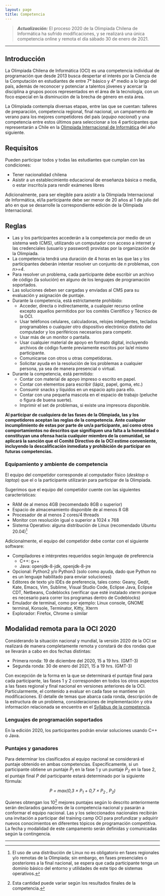 ```yaml
---
layout: page
title: Competencia
---
```


> 
> **_Actualización:_**  El proceso 2020 de la Olimpiada Chilena de Informática ha sufrido modificaciones, y se realizará una única competencia online y remota el día sábado 30 de enero de 2021.
>
---

## Introducción

La Olimpiada Chilena de Informática (OCI) es una competencia individual de programación que desde 2013 busca despertar el interés por la Ciencia de la Computación en estudiantes de entre 7° básico y 4° medio a lo largo del país, además de reconocer y potenciar a talentos jóvenes y acercar la disciplina a grupos pocos representados en el área de la tecnología, con un foco especial en la disminución de la brecha de género en esta área.

La Olimpiada contempla diversas etapas, entre las que se cuentan: talleres de preparación, competencia regional, final nacional, un campamento de verano para los mejores competidores del país (*equipo nacional*) y una competencia entre estos últimos para seleccionar a los 4 participantes que representarán a Chile en la [Olimpiada Internacional de Informática](https://ioinformatics.org/) del año siguiente.

## Requisitos

Pueden participar todos y todas las estudiantes que cumplan con las condiciones:
* Tener nacionalidad chilena
* Asistir a un establecimiento educacional de enseñanza básica o media, o estar inscrito/a para rendir exámenes libres

Adicionalmente, para ser elegible para asistir a la Olimpiada Internacional de Informática, el/la participante debe ser menor de 20 años al 1 de julio del año en que se desarrolle la correspondiente edición de la Olimpiada Internacional.

## Reglas

* Las y los participantes accederán a la competencia por medio de un sistema web (CMS), utilizando un computador con acceso a internet y las credenciales (usuario y password) provistas por la organización de la Olimpiada.
* La competencia tendrá una duración de 4 horas en las que las y los participantes deberán intentar resolver un conjunto de *n* problemas, con *n>=4*.
* Para resolver un problema, cada participante debe escribir un archivo de código (la solución) en alguno de los lenguajes de programación soportados.
* Las soluciones deben ser cargadas y enviadas al CMS para su evaluación y asignación de puntaje.
* Durante la competencia, está estrictamente prohibido:
	* Acceder, directa o indirectamente, a cualquier recurso online excepto aquellos permitidos por los comités Científico y Técnico de la OCI.
	* Usar teléfonos celulares, calculadoras, relojes inteligentes, teclados programables o cualquier otro dispositivo electrónico distinto del computador y los periféricos necesarios para competir.
	* Usar más de un monitor o pantalla.
	* Usar cualquier material de apoyo en formato digital, incluyendo archivos de código fuente previamente escritos por la/el mismo participante.
	* Comunicarse con otros u otras competidoras.
	* Solicitar ayuda en la resolución de los problemas a cualquier persona, ya sea de manera presencial o virtual.
* Durante la competencia, está permitido:
	* Contar con material de apoyo impreso o escrito en papel.
	* Contar con elementos para escribir (lápiz, papel, goma, etc.)
	* Consumir snacks y líquidos en un espacio apto para ello.
	* Contar con una pequeña mascota en el espacio de trabajo (peluche o figura de buena suerte).
	* Imprimir el set de problemas, si existe una impresora disponible.

**Al participar de cualquiera de las fases de la Olimpiada, las y los competidores aceptan las reglas de la competencia. Ante cualquier incumplimiento de estas por parte de un/a participante, así como otros comportamientos no descritos que signifiquen una falta a la honestidad o constituyan una ofensa hacia cualquier miembro de la comunidad, se aplicará la sanción que el Comité Directivo de la OCI estime conveniente, incluyendo la descalificación inmediata y prohibición de participar en futuras competencias.**

### Equipamiento y ambiente de competencia
El equipo del competidor corresponde al computador físico (*desktop* o *laptop*) que el o la participante utilizarán para participar de la Olimpiada. 

Sugerimos que el equipo del competidor cuente con las siguientes características:
* RAM de al menos 4GB (recomendado 8GB o superior)
* Espacio de almacenamiento disponible de al menos 8 GB
* Procesador de al menos 2 cores/4 threads
* Monitor con resolución igual o superior a 1024 x 768
* Sistema Operativo: alguna distribución de Linux (recomendado Ubuntu 20.04)[^1]

Adicionalmente, el equipo del competidor debe contar con el siguiente software:
* Compiladores e intérpretes requeridos según lenguaje de preferencia
	* C++: g++
	* Java: openjdk-8-jdk, openjdk-8-jre
* Opcional: Python2 y/o Python3 (solo como ayuda, dado que Python no es un lenguaje habilitado para enviar soluciones)
* Editores de texto y/o IDEs de preferencia, tales como: Geany, Gedit, Kate, Emacs, Vim, Sublime, Visual Studio Code, Eclipse Java, Eclipse CDT, Netbeans, Codeblocks (verificar que esté instalado xterm porque es necesario para correr los programas dentro de Codeblocks)
* Emulador de terminal, como por ejemplo: Linux console, GNOME terminal, Konsole, Terminator, Kitty, Xterm
* Explorador: Firefox, Chrome o similar

[^1]: El uso de una distribución de Linux no es obligatorio en fases regionales y/o remotas de la Olimpiada; sin embargo, en fases presenciales o posteriores a la final nacional, se espera que cada participante tenga un dominio básico del entorno y utilidades de este tipo de sistemas operativos.

## Modalidad remota para la OCI 2020

Considerando la situación nacional y mundial, la versión 2020 de la OCI se realizará de manera completamente remota y constará de dos rondas que se llevarán a cabo en dos fechas distintas:

- Primera ronda: 19 de diciembre del 2020, 15 a 19 hrs. (GMT-3)
- Segunda ronda: 30 de enero del 2021, 15 a 19 hrs. (GMT-3)

Con excepción de la forma en la que se determinará el puntaje final para cada participante, las fases 1 y 2 corresponden en todos los otros aspectos a las fases regional y final nacional en versiones anteriores de la OCI. Particularmente, el contenido a evaluar en cada fase se mantiene sin modificaciones. El detalle de temas que abarca cada ronda, descripción de la estructura de un problema, consideraciones de implementación y otra información relacionada se encuentra en el [Syllabus de la competencia](https://github.com/OCIoficial/syllabus/releases/download/v2020/oci-syllabus.pdf).

### Lenguajes de programación soportados

En la edición 2020, los participantes podrán enviar soluciones usando C++ o Java.

### Puntajes y ganadores

Para determinar los clasificados al equipo nacional se considerará el puntaje obtenido en ambas competencias. Específicamente, si un participante obtiene un puntaje *P<sub>1</sub>* en la fase 1 y un puntaje *P<sub>2</sub>* en la fase 2, el puntaje final *P* del participante estará determinado por la siguiente fórmula:

*<center>P = max(0,3 × P<sub>1</sub> + 0,7 × P<sub>2</sub> , P<sub>2</sub>)</center>*

Quienes obtengan los 10[^2]  mejores puntajes según lo descrito anteriormente serán declarados ganadores de la competencia nacional y pasarán a conformar el equipo nacional. Las y los seleccionados nacionales recibirán una invitación a participar del training camp OCI para profundizar y adquirir nuevos conocimientos en diferentes tópicos de programación competitiva. La fecha y modalidad de este campamento serán definidas y comunicadas según la contingencia.

----

[^2]: Esta cantidad puede variar según los resultados finales de la competencia.

